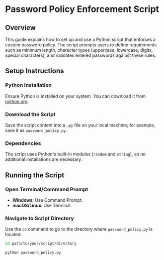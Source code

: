 # Password Policy Enforcement Script

## Overview

This guide explains how to set up and use a Python script that enforces a custom password policy. The script prompts users to define requirements such as minimum length, character types (uppercase, lowercase, digits, special characters), and validates entered passwords against these rules.

## Setup Instructions

### Python Installation

Ensure Python is installed on your system. You can download it from [python.org](https://www.python.org/).

### Download the Script

Save the script content into a `.py` file on your local machine; for example, save it as `password_policy.py`.

### Dependencies

The script uses Python's built-in modules (`random` and `string`), so no additional installations are necessary.

## Running the Script

### Open Terminal/Command Prompt

- **Windows**: Use Command Prompt.
- **macOS/Linux**: Use Terminal.

### Navigate to Script Directory

Use the `cd` command to go to the directory where `password_policy.py` is located:

```bash
cd path/to/your/script/directory

python password_policy.py
